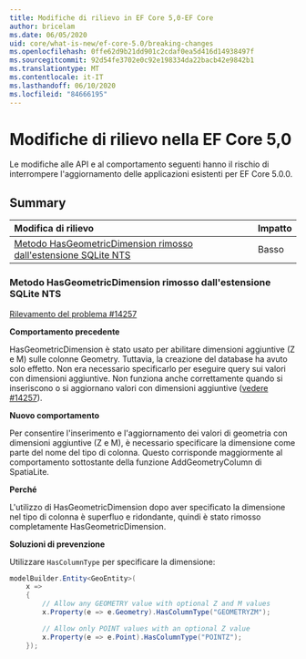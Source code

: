 ```yaml
---
title: Modifiche di rilievo in EF Core 5,0-EF Core
author: bricelam
ms.date: 06/05/2020
uid: core/what-is-new/ef-core-5.0/breaking-changes
ms.openlocfilehash: 0ffe62d9b21dd901c2cdaf0ea5d416d14938497f
ms.sourcegitcommit: 92d54fe3702e0c92e198334da22bacb42e9842b1
ms.translationtype: MT
ms.contentlocale: it-IT
ms.lasthandoff: 06/10/2020
ms.locfileid: "84666195"
---
```

# <a name="breaking-changes-in-ef-core-50"></a>Modifiche di rilievo nella EF Core 5,0

Le modifiche alle API e al comportamento seguenti hanno il rischio di interrompere l'aggiornamento delle applicazioni esistenti per EF Core 5.0.0.

## <a name="summary"></a>Summary

| **Modifica di rilievo**                                                                                                               | **Impatto** |
|:----------------------------------------------------------------------------------------------------------------------------------|------------|
| [Metodo HasGeometricDimension rimosso dall'estensione SQLite NTS](#removed-hasgeometricdimension-method-from-sqlite-nts-extension) | Basso        |

### <a name="removed-hasgeometricdimension-method-from-sqlite-nts-extension"></a>Metodo HasGeometricDimension rimosso dall'estensione SQLite NTS

[Rilevamento del problema #14257](https://github.com/aspnet/EntityFrameworkCore/issues/14257)

**Comportamento precedente**

HasGeometricDimension è stato usato per abilitare dimensioni aggiuntive (Z e M) sulle colonne Geometry. Tuttavia, la creazione del database ha avuto solo effetto. Non era necessario specificarlo per eseguire query sui valori con dimensioni aggiuntive. Non funziona anche correttamente quando si inseriscono o si aggiornano valori con dimensioni aggiuntive ([vedere #14257](https://github.com/aspnet/EntityFrameworkCore/issues/14257)).

**Nuovo comportamento**

Per consentire l'inserimento e l'aggiornamento dei valori di geometria con dimensioni aggiuntive (Z e M), è necessario specificare la dimensione come parte del nome del tipo di colonna. Questo corrisponde maggiormente al comportamento sottostante della funzione AddGeometryColumn di SpatiaLite.

**Perché**

L'utilizzo di HasGeometricDimension dopo aver specificato la dimensione nel tipo di colonna è superfluo e ridondante, quindi è stato rimosso completamente HasGeometricDimension.

**Soluzioni di prevenzione**

Utilizzare `HasColumnType` per specificare la dimensione:

```cs
modelBuilder.Entity<GeoEntity>(
    x =>
    {
        // Allow any GEOMETRY value with optional Z and M values
        x.Property(e => e.Geometry).HasColumnType("GEOMETRYZM");

        // Allow only POINT values with an optional Z value
        x.Property(e => e.Point).HasColumnType("POINTZ");
    });
```
